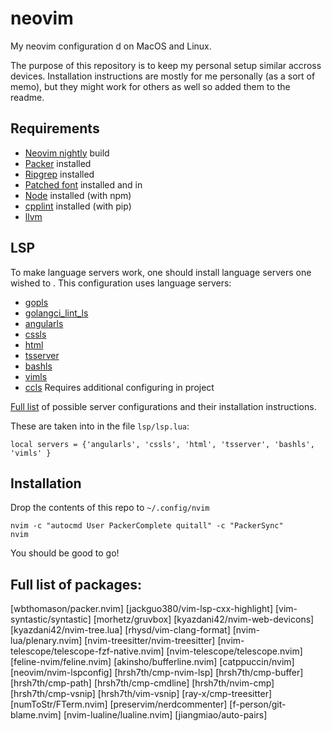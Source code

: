 # neovim
My neovim configuration d on MacOS and Linux.

The purpose of this repository is to keep my personal setup similar accross devices. Installation instructions are mostly for me personally (as a sort of memo), but they might work for others as well so added them to the readme.

## Requirements
- [Neovim nightly](https://github.com/neovim/neovim/releases) build
- [Packer](https://github.com/wbthomason/packer.nvim) installed
- [Ripgrep](https://github.com/BurntSushi/ripgrep#installation) installed
- [Patched font](https://github.com/ryanoasis/nerd-fonts) installed and in 
- [Node](https://nodejs.org/en/) installed (with npm)
- [cpplint](https://github.com/cpplint/cpplint) installed (with pip)
- [llvm](https://apt.llvm.org/)

## LSP
To make language servers work, one should install language servers one wished to . This configuration uses language servers:
- [gopls](https://github.com/neovim/nvim-lspconfig/blob/master/doc/server_configurations.md#gopls)
- [golangci_lint_ls](https://github.com/neovim/nvim-lspconfig/blob/master/doc/server_configurations.md#golangci_lint_ls)
- [angularls](https://github.com/neovim/nvim-lspconfig/blob/master/doc/server_configurations.md#angularls)
- [cssls](https://github.com/neovim/nvim-lspconfig/blob/master/doc/server_configurations.md#cssls)
- [html](https://github.com/neovim/nvim-lspconfig/blob/master/doc/server_configurations.md#html)
- [tsserver](https://github.com/neovim/nvim-lspconfig/blob/master/doc/server_configurations.md#tsserver)
- [bashls](https://github.com/neovim/nvim-lspconfig/blob/master/doc/server_configurations.md#bashls)
- [vimls](https://github.com/neovim/nvim-lspconfig/blob/master/doc/server_configurations.md#vimls)
- [ccls](https://github.com/MaskRay/ccls) Requires additional configuring in project

[Full list](https://github.com/neovim/nvim-lspconfig/blob/master/doc/server_configurations.md) of possible server configurations and their installation instructions.

These are taken into  in the file `lsp/lsp.lua`:
```
local servers = {'angularls', 'cssls', 'html', 'tsserver', 'bashls', 'vimls' }
```

## Installation
Drop the contents of this repo to `~/.config/nvim`

```
nvim -c "autocmd User PackerComplete quitall" -c "PackerSync"
nvim
```
You should be good to go!

## Full list of packages:
   [wbthomason/packer.nvim]
   [jackguo380/vim-lsp-cxx-highlight]
   [vim-syntastic/syntastic]
   [morhetz/gruvbox]
   [kyazdani42/nvim-web-devicons]
   [kyazdani42/nvim-tree.lua]
   [rhysd/vim-clang-format]
   [nvim-lua/plenary.nvim]
   [nvim-treesitter/nvim-treesitter]
   [nvim-telescope/telescope-fzf-native.nvim]
   [nvim-telescope/telescope.nvim]
   [feline-nvim/feline.nvim]
   [akinsho/bufferline.nvim]
   [catppuccin/nvim]
   [neovim/nvim-lspconfig]
   [hrsh7th/cmp-nvim-lsp]
   [hrsh7th/cmp-buffer]
   [hrsh7th/cmp-path]
   [hrsh7th/cmp-cmdline]
   [hrsh7th/nvim-cmp]
   [hrsh7th/cmp-vsnip]
   [hrsh7th/vim-vsnip]
   [ray-x/cmp-treesitter]
   [numToStr/FTerm.nvim]
   [preservim/nerdcommenter]
   [f-person/git-blame.nvim]
   [nvim-lualine/lualine.nvim]
   [jiangmiao/auto-pairs]
